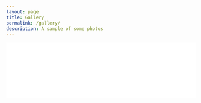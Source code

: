```yaml
---
layout: page
title: Gallery
permalink: /gallery/
description: A sample of some photos
---
```


<script src="https://cdn.lightwidget.com/widgets/lightwidget.js">
</script>
<iframe src="//lightwidget.com/widgets/9a9985ed11395615a075e55c00eed951.html" scrolling="no" allowtransparency="true" class="lightwidget-widget" style="width:100%;border:0;overflow:hidden;">
</iframe>
